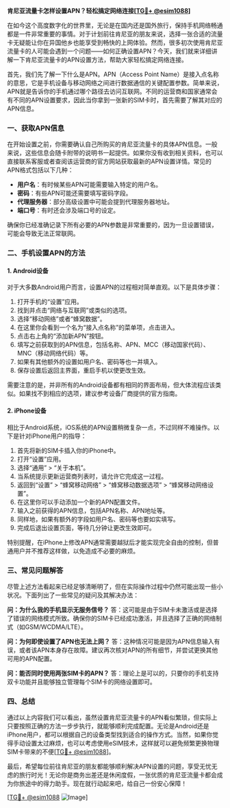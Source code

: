 **肯尼亚流量卡怎样设置APN？轻松搞定网络连接[[TG💪+ @esim1088](https://t.me/s/esim1088)]**

在如今这个高度数字化的世界里，无论是在国内还是国外旅行，保持手机网络畅通都是一件非常重要的事情。对于计划前往肯尼亚的朋友来说，选择一张合适的流量卡无疑能让你在异国他乡也能享受到畅快的上网体验。然而，很多初次使用肯尼亚流量卡的人可能会遇到一个问题——如何正确设置APN？今天，我们就来详细讲解一下肯尼亚流量卡的APN设置方法，帮助大家轻松搞定网络连接。

首先，我们先了解一下什么是APN。APN（Access Point Name）是接入点名称的意思，它是手机设备与移动网络之间进行数据通信的关键配置参数。简单来说，APN就是告诉你的手机通过哪个路径去访问互联网。不同的运营商和国家通常会有不同的APN设置要求，因此当你拿到一张新的SIM卡时，首先需要了解其对应的APN信息。

### 一、获取APN信息

在开始设置之前，你需要确认自己所购买的肯尼亚流量卡的具体APN信息。一般来说，这些信息会随卡附带的说明书一起提供。如果你没有收到相关资料，也可以直接联系客服或者查阅该运营商的官方网站获取最新的APN设置详情。常见的APN格式包括以下几种：

- **用户名**：有时候某些APN可能需要输入特定的用户名。
- **密码**：有些APN可能还需要填写密码字段。
- **代理服务器**：部分高级设置中可能会提到代理服务器地址。
- **端口号**：有时还会涉及端口号的设定。

确保你已经准确记录下所有必要的APN参数是非常重要的，因为一旦设置错误，可能会导致无法正常联网。

### 二、手机设置APN的方法

#### 1. Android设备

对于大多数Android用户而言，设置APN的过程相对简单直观。以下是具体步骤：

1. 打开手机的“设置”应用。
2. 找到并点击“网络与互联网”或类似的选项。
3. 选择“移动网络”或者“蜂窝数据”。
4. 在这里你会看到一个名为“接入点名称”的菜单项，点击进入。
5. 点击右上角的“添加新APN”按钮。
6. 填写之前获取到的APN信息，包括名称、APN、MCC（移动国家代码）、MNC（移动网络代码）等。
7. 如果有其他额外的设置如用户名、密码等也一并填入。
8. 保存设置后返回主界面，重启手机以使更改生效。

需要注意的是，并非所有的Android设备都有相同的界面布局，但大体流程应该类似。如果找不到相应的选项，建议参考设备厂商提供的官方指南。

#### 2. iPhone设备

相比于Android系统，iOS系统的APN设置稍微复杂一点，不过同样不难操作。以下是针对iPhone用户的指导：

1. 首先将新的SIM卡插入你的iPhone中。
2. 打开“设置”应用。
3. 选择“通用” > “关于本机”。
4. 当系统提示更新运营商列表时，请允许它完成这一过程。
5. 返回到“设置” > “蜂窝移动网络” > “蜂窝移动数据选项” > “蜂窝移动网络设置”。
6. 在这里你可以手动添加一个新的APN配置文件。
7. 输入之前获得的APN信息，包括APN名称、APN地址等。
8. 同样地，如果有额外的字段如用户名、密码等也要如实填写。
9. 完成后退出设置页面，等待几分钟让更改生效即可。

特别提醒，在iPhone上修改APN通常需要越狱后才能实现完全自由的控制，但普通用户并不推荐这样做，以免造成不必要的麻烦。

### 三、常见问题解答

尽管上述方法看起来已经足够清晰明了，但在实际操作过程中仍然可能出现一些小状况。下面列出了一些常见的疑问及其解决办法：

**问：为什么我的手机显示无服务信号？**
答：这可能是由于SIM卡未激活或是选择了错误的网络模式所致。确保你的SIM卡已经成功激活，并且选择了正确的网络制式（如GSM/WCDMA/LTE）。

**问：为何即使设置了APN也无法上网？**
答：这种情况可能是因为APN信息输入有误，或者该APN本身存在故障。建议再次核对APN的所有细节，并尝试更换其他可用的APN配置。

**问：能否同时使用两张SIM卡的APN？**
答：理论上是可以的，只要你的手机支持双卡功能并且能够独立管理每个SIM卡的网络设置即可。

### 四、总结

通过以上内容我们可以看出，虽然设置肯尼亚流量卡的APN看似繁琐，但实际上只要按照正确的方法一步步执行，就能够顺利完成配置。无论是Android还是iPhone用户，都可以根据自己的设备类型找到适合的操作方式。当然，如果你觉得手动设置太过麻烦，也可以考虑使用eSIM技术，这样就可以避免频繁更换物理SIM卡带来的不便[[TG💪+ @esim1088](https://t.me/s/esim1088)]。

最后，希望每位前往肯尼亚的朋友都能够顺利解决APN设置的问题，享受无忧无虑的旅行时光！无论你是商务出差还是休闲度假，一张优质的肯尼亚流量卡都会成为你旅途中的得力助手。现在就行动起来吧，给自己一份安心保障！

[[TG💪+ @esim1088](https://t.me/s/esim1088) ![Image](https://i.postimg.cc/4NQfJmqS/Snipaste-2025-05-13-00-14-12.png)]